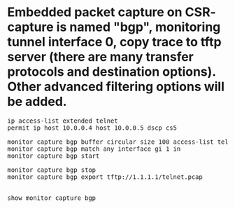 # Embedded packet capture on CSR- capture is named "bgp", monitoring tunnel interface 0, copy trace to tftp server (there are many transfer protocols and destination options). Other advanced filtering options will be added.

<pre lang="...">
ip access-list extended telnet
permit ip host 10.0.0.4 host 10.0.0.5 dscp cs5

monitor capture bgp buffer circular size 100 access-list telnet
monitor capture bgp match any interface gi 1 in
monitor capture bgp start

monitor capture bgp stop
monitor capture bgp export tftp://1.1.1.1/telnet.pcap


show monitor capture bgp
</pre>

